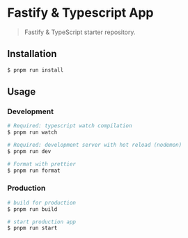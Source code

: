 # Fastify & Typescript App

> Fastify & TypeScript starter repository.

## Installation

```bash
$ pnpm run install
```

## Usage

### Development

```bash
# Required: typescript watch compilation
$ pnpm run watch

# Required: development server with hot reload (nodemon)
$ pnpm run dev

# Format with prettier
$ pnpm run format
```

### Production

```bash
# build for production
$ pnpm run build

# start production app
$ pnpm run start
```
